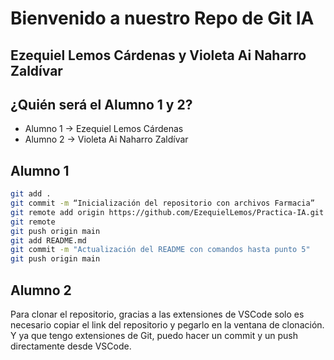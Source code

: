 # Bienvenido a nuestro Repo de Git IA
## Ezequiel Lemos Cárdenas y Violeta Ai Naharro Zaldívar

## ¿Quién será el Alumno 1 y 2?
- Alumno 1 -> Ezequiel Lemos Cárdenas
- Alumno 2 -> Violeta Ai Naharro Zaldívar

## Alumno 1 
```bash
git add .
git commit -m “Inicialización del repositorio con archivos Farmacia”
git remote add origin https://github.com/EzequielLemos/Practica-IA.git
git remote
git push origin main
git add README.md
git commit -m "Actualización del README con comandos hasta punto 5"
git push origin main
```


## Alumno 2
Para clonar el repositorio, gracias a las extensiones de VSCode solo es necesario copiar el link del repositorio y pegarlo en la ventana de clonación.  
Y ya que tengo extensiones de Git, puedo hacer un commit y un push directamente desde VSCode.  
